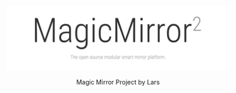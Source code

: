 ![MagicMirror²: The open source modular smart mirror platform. ](.github/header.png)

<p style="text-align: center">
  Magic Mirror Project by Lars
</p>


